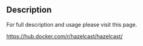 
## Description

For full description and usage please visit this page.

https://hub.docker.com/r/hazelcast/hazelcast/

